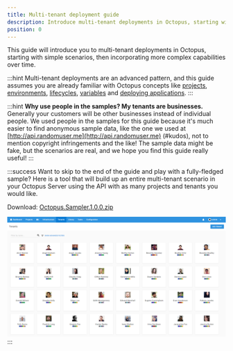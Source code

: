 ```yaml
---
title: Multi-tenant deployment guide
description: Introduce multi-tenant deployments in Octopus, starting with simple scenarios, then incorporating more complex capabilities over time.
position: 0
---
```


This guide will introduce you to multi-tenant deployments in Octopus, starting with simple scenarios, then incorporating more complex capabilities over time.

:::hint
Multi-tenant deployments are an advanced pattern, and this guide assumes you are already familiar with Octopus concepts like [projects](/docs/key-concepts/projects/index.md), [environments](/docs/key-concepts/environments/index.md), [lifecycles](/docs/key-concepts/lifecycles.md), [variables](/docs/deploying-applications/variables/index.md) and [deploying applications](/docs/deploying-applications/index.md).
:::

:::hint
**Why use people in the samples? My tenants are businesses.**
Generally your customers will be other businesses instead of individual people. We used people in the samples for this guide because it's much easier to find anonymous sample data, like the one we used at [http://api.randomuser.me](http://api.randomuser.me) (#kudos), not to mention copyright infringements and the like! The sample data might be fake, but the scenarios are real, and we hope you find this guide really useful!
:::

:::success
Want to skip to the end of the guide and play with a fully-fledged sample? Here is a tool that will build up an entire multi-tenant scenario in your Octopus Server using the API with as many projects and tenants you would like.

Download: [Octopus.Sampler.1.0.0.zip](https://github.com/OctopusDeploy/Sampler/releases/tag/1.0.0)

![](sampler.png "width=500")
:::
